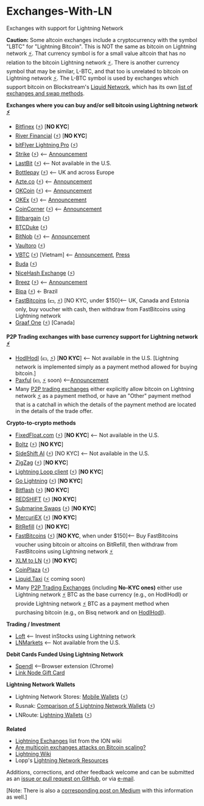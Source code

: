 # Exchanges-With-LN
Exchanges with support for Lightning Network

**Caution:** Some altcoin exchanges include a cryptocurrency with the symbol "LBTC" for "Lightning Bitcoin". This is NOT the same as bitcoin on Lightning network [⚡](https://lightningnetworkstores.com/wallets). That currency symbol is for a small value altcoin that has no relation to the bitcoin Lightning network [⚡](https://lightningnetworkstores.com/wallets). There is another currency symbol that may be similar, L-BTC, and that too is unrelated to bitcoin on Lightning network [⚡](https://lightningnetworkstores.com/wallets). The L-BTC symbol is used by exchanges which support bitcoin on Blockstream's [Liquid Network](https://liquid.net/), which has its own [list of exchanges and swap methods](https://help.blockstream.com/hc/en-us/articles/900000629383).

**Exchanges where you can buy and/or sell bitcoin using Lightning network [⚡](https://lightningnetworkstores.com/wallets)**

- [Bitfinex](https://bitfinex.com/) ([⚡](https://lightningnetworkstores.com/wallets)) [**NO KYC**]
- [River Financial](https://river.com/) ([⚡](https://lightningnetworkstores.com/wallets)) [**NO KYC**]
- [bitFlyer Lightning Pro](https://lightning.bitflyer.com/) ([⚡](https://lightningnetworkstores.com/wallets))
- [Strike](https://strike.zaphq.io/) ([⚡](https://lightningnetworkstores.com/wallets)) <-- [Announcement](https://medium.com/@JimmyMow/announcing-strike-by-zap-4f578c7c8984)
- [LastBit](https://lastbit.io/#download-button) ([⚡](https://lightningnetworkstores.com/wallets)) <-- Not available in the U.S.
- [Bottlepay](https://bottlepay.com) ([⚡](https://lightningnetworkstores.com/wallets)) <-- UK and across Europe
- [Azte.co](https://azte.co/#find_a_vendor) ([⚡](https://lightningnetworkstores.com/wallets)) <-- [Announcement](https://medium.com/@beautyon_/azteco-lightning-now-no-one-gets-left-behind-in-bitcoin-2b750f094ccf)
- [OKCoin](https://www.okcoin.com/spot/trade) ([⚡](https://lightningnetworkstores.com/wallets)) <-- [Announcement](https://blog.okcoin.com/2021/03/04/how-to-use-bitcoin-lightning-network)
- [OKEx](https://www.okex.com/trade-spot) ([⚡](https://lightningnetworkstores.com/wallets)) <-- [Announcement](https://bitcoinmagazine.com/articles/okcoin-to-integrate-lightning-network)
- [CoinCorner](https://www.coincorner.com) ([⚡](https://lightningnetworkstores.com/wallets)) <-- [Announcement](https://twitter.com/CoinCorner/status/1346470541448761344)
- [Bitbargain](https://bitbargain.co.uk/) ([⚡](https://lightningnetworkstores.com/wallets))
- [BTCDuke](https://btcduke.com/) ([⚡](https://lightningnetworkstores.com/wallets))
- [BitNob](https://bitnob.com) ([⚡](https://lightningnetworkstores.com/wallets)) <-- [Announcement](https://blog.bitnob.com/introducing-the-lightning-network-as-explained-by-bitnob)
- [Vaultoro](https://www.vaultoro.com/) ([⚡](https://lightningnetworkstores.com/wallets))
- [VBTC](https://vbtc.exchange/) ([⚡](https://lightningnetworkstores.com/wallets)) [Vietnam] <-- [Announcement](https://twitter.com/VBTC_Vietnam/status/1353564136702005248), [Press](https://news.bitcoinvn.io/vbtc-adding-lightning-batched-segwit-withdrawals/?lang=en&__cf_chl_captcha_tk__=e5c253093b66829e0de7b0234afa1d18257e8cb4-1611597377-0-Ae83Z-Txwf1lQ5Hizp5geEY5VSwUvHRY0w4U_-bpBRTiN7otEqlZRgJZPNp1uk0kW6DbJ3VGfOaSeYQPTc6g2wO0YwuDOTRb_E5KTwh2XQqx0sap7G943b9lr32gayHbyKmp9HHN7cu4Do2Ocd3xCqDzWnBslEfTGR1Im03trdNbvG8WzKyA7_o0YFGYCNOu54YMiYl5DDxlxmFqtzPI__tDXtmWgi6alX4-2vBm-zYcu4HPmjtgwDf7Ng7bdNAdWn9bkKqZtRxfn5hE9hU-qk19_ggSA4CCHAXgRFRTp4kIrSqvQAM0bHdmD2IfyJ__uRyfgIG7i40sSsv93Xk8ld94L5GiYlKH-1AGCkTATDmLZZXihW5G3v1FxuUZKV1ysFPl2zsAGahqe58qu7gWuctUxs7oAAEd6CP65Y_X_g-vf7qI5yH4GSX6uTTVYr5jtPAeOgz-s59tSRpXZ7xfFDpposaeiatAvSNmI1xD46Bl0KWEVhDhLxfQHGbs-V7PFEbUf399JnCC_rZylY_LLDsT2b1BdX25h3SqAdcQlw16bkH_tFm10d8EcVTw5aLFygo3YrjBAh5m2dE-rTWrmQWLgPtcb1x6ETxoqeF13G4lgPazVEc0D-hL1LNyUIh5tl1yK6UGOzQjT-bOK95Hyhitmrzmml-q5OpyaPp09o5z)
- [Buda](https://buda.com/) ([⚡](https://lightningnetworkstores.com/wallets))
- [NiceHash Exchange](https://www.nicehash.com/exchange) ([⚡](https://lightningnetworkstores.com/wallets))
- [Breez](https://breez.technology/) ([⚡](https://lightningnetworkstores.com/wallets)) <-- [Announcement](https://medium.com/breez-technology/breez-moonpay-the-easiest-way-to-buy-spend-bitcoin-on-lightning-3c40b3d3815a)
- [Bipa](https://bipa.app/) ([⚡](https://lightningnetworkstores.com/wallets)) ← Brazil
- [FastBitcoins](https://fastbitcoins.com/#locations) (💵, [⚡](https://lightningnetworkstores.com/wallets)) [NO KYC, under $150]<-- UK, Canada and Estonia only, buy voucher with cash, then withdraw from FastBitcoins using Lightning network
- [Graaf One](https://graaf.one/) ([⚡](https://lightningnetworkstores.com/wallets)) [Canada]

**P2P Trading exchanges with base currency support for Lightning network [⚡](https://lightningnetworkstores.com/wallets)**

- [HodlHodl](https://hodlhodl.com/) (💵, [⚡](https://lightningnetworkstores.com/wallets)) [**NO KYC**] <-- Not available in the U.S. [Lightning network is implemented simply as a payment method allowed for buying bitcoin.]
- [Paxful](https://paxful.com/) (💵, [⚡](https://lightningnetworkstores.com/wallets) soon) <--[Announcement](https://decrypt.co/58100/paxful-is-integrating-bitcoin-lightning-payments)
-   Many [P2P trading exchanges](https://github.com/cointastical/P2P-Trading-Exchanges) either explicitly allow bitcoin on Lightning network [⚡](https://lightningnetworkstores.com/wallets) as a payment method, or have an "Other" payment method that is a catchall in which the details of the payment method are located in the details of the trade offer.

**Crypto-to-crypto methods**

- [FixedFloat.com](https://fixedfloat.com/) ([⚡](https://lightningnetworkstores.com/wallets)) [**NO KYC**] <-- Not available in the U.S.
- [Boltz](https://boltz.exchange/) ([⚡](https://lightningnetworkstores.com/wallets)) [**NO KYC**]
- [SideShift AI](https://sideshift.ai/) ([⚡](https://lightningnetworkstores.com/wallets)) [NO KYC] <-- Not available in the U.S.
- [ZigZag](https://zigzag.io/) ([⚡](https://lightningnetworkstores.com/wallets)) [**NO KYC**]
- [Lightning Loop client](https://github.com/lightninglabs/loop) ([⚡](https://lightningnetworkstores.com/wallets)) [**NO KYC**]
- [Go Lightning](https://golightning.club/) ([⚡](https://lightningnetworkstores.com/wallets)) [**NO KYC**]
- [Bitflash](https://bitflash.club/) ([⚡](https://lightningnetworkstores.com/wallets)) [**NO KYC**]
- [REDSHIFT](https://ion.radar.tech/redshift#swap-assets) ([⚡](https://lightningnetworkstores.com/wallets)) [**NO KYC**]
- [Submarine Swaps](http://submarineswaps.org/) ([⚡](https://lightningnetworkstores.com/wallets)) [**NO KYC**]
- [MercuriEX](https://mercuriex.com/) ([⚡](https://lightningnetworkstores.com/wallets)) [**NO KYC**]
- [BitRefill](https://www.bitrefill.com/buy/lightning-recharge) ([⚡](https://lightningnetworkstores.com/wallets)) [**NO KYC**]
- [FastBitcoins](https://fastbitcoins.com/) ([⚡](https://lightningnetworkstores.com/wallets)) [**NO KYC**, when under $150]<-- Buy FastBitcoins voucher using bitcoin or altcoins on BitRefill, then withdraw from FastBitcoins using Lightning network [⚡](https://lightningnetworkstores.com/wallets)
- [XLM to LN](https://kriptode.com/xlmtoln/index.html) ([⚡](https://lightningnetworkstores.com/wallets)) [**NO KYC**]
- [CoinPlaza](https://www.coinplaza.it/) ([⚡](https://lightningnetworkstores.com/wallets))
- [Liquid.Taxi](https://liquid.taxi/) ([⚡](https://lightningnetworkstores.com/wallets) coming soon)
- Many [P2P Trading Exchanges](https://medium.com/@cointastical/p2p-otc-exchanges-e-g-localbitcoins-bisq-hodlhodl-etc-20f293a2c72e) (including **No-KYC ones)** either use Lightning network [⚡](https://lightningnetworkstores.com/wallets) BTC as the base currency (e.g., on HodlHodl) or provide Lightning network [⚡](https://lightningnetworkstores.com/wallets) BTC as a payment method when purchasing bitcoin (e.g., on Bisq network and on [HodlHodl](https://medium.com/@hodlhodl/new-payment-method-exchange-btc-on-chain-for-lightning-btc-1d9433c25c5e)).

**Trading / Investment**

- [Loft](https://loft.trade/) <-- Invest inStocks using Lightning network
- [LNMarkets](https://lnmarkets.com/) <-- Not available from the U.S.

**Debit Cards Funded Using Lightning Network**

- [Spendl](https://getspendl.com/) <--Browser extension (Chrome)
- [Link Node Gift Card](https://www.lngiftcard.com/)

**Lightning Network Wallets**

- Lightning Network Stores: [Mobile Wallets](https://lightningnetworkstores.com/wallets) ([⚡](https://lightningnetworkstores.com/wallets))
- Rusnak: [Comparison of 5 Lightning Network Wallets](https://rusnak.io/lightning-wallets-comparison) ([⚡](https://lightningnetworkstores.com/wallets))
- LNRoute: [Lightning Wallets](https://lnroute.com/category/wallets) ([⚡](https://lightningnetworkstores.com/wallets))

**Related**

- [Lightning Exchanges](https://wiki.ion.radar.tech/tutorials/lightning-exchanges) list from the ION wiki
- [Are multicoin exchanges attacks on Bitcoin scaling?](https://tftc.io/martys-bent/issue-888)
- [Lightning Wiki](https://lightningwiki.net)
- Lopp's [Lightning Network Resources](https://lightning.how)

Additions, corrections, and other feedback welcome and can be submitted as an [issue or pull request on GitHub](https://github.com/cointastical/Exchanges-With-LN), or via [e-mail](mailto://cointastical@gmail.com).

[Note: There is also a [corresponding post on Medium](https://cointastical.medium.com/exchanges-with-support-for-bitcoin-lightning-network-payments-739829bcb7bc) with this information as well.]
